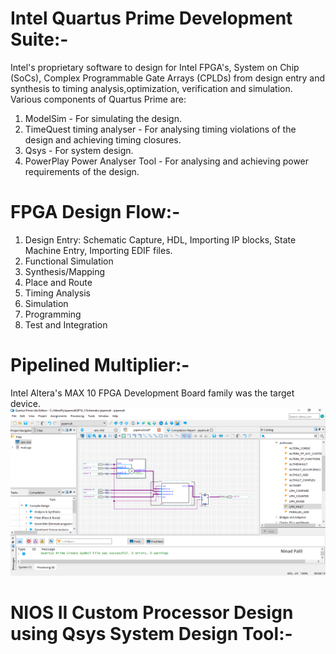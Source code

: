 # Intel Quartus Prime Development Suite:-    
Intel's proprietary software to design for Intel FPGA's, System on Chip (SoCs), Complex Programmable Gate Arrays (CPLDs) from design entry and synthesis to timing analysis,optimization, verification and simulation. Various components of Quartus Prime are:  
1) ModelSim - For simulating the design.  
2) TimeQuest timing analyser - For analysing timing violations of the design and achieving timing closures.  
3) Qsys - For system design.   
4) PowerPlay Power Analyser Tool - For analysing and achieving power requirements of the design.  
  # FPGA Design Flow:-  
1) Design Entry: Schematic Capture, HDL, Importing IP blocks, State Machine Entry, Importing EDIF files.  
2) Functional Simulation  
3) Synthesis/Mapping   
4) Place and Route  
5) Timing Analysis   
6) Simulation  
7) Programming  
8) Test and Integration  
  # Pipelined Multiplier:-   
Intel Altera's MAX 10 FPGA Development Board family was the target device.
![](https://github.com/patilninad/NIOS-II-Custom-Processor/blob/master/Multiplier.PNG)
# NIOS II Custom Processor Design using Qsys System Design Tool:-  
